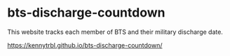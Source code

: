 # bts-discharge-countdown
This website tracks each member of BTS and their military discharge date.

https://kennytrbl.github.io/bts-discharge-countdown/
